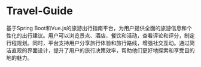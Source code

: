 # Travel-Guide
基于Spring Boot和Vue.js的旅游出行指南平台，为用户提供全面的旅游信息和个性化的出行建议。用户可以浏览景点、酒店、餐饮和活动，查看评论和评分，制定行程规划。同时，平台支持用户分享旅行体验和旅行路线，增强社交互动。通过简洁直观的界面设计，提升了用户的旅行决策效率，帮助他们更好地探索和享受目的地的魅力。
